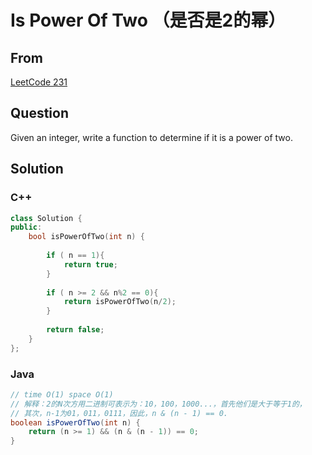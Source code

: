 # Is Power Of Two （是否是2的幂）



## From 

 [LeetCode 231](https://leetcode.com/problems/power-of-two/description/)



## Question

Given an integer, write a function to determine if it is a power of two.




## Solution  



### C++

```c++
class Solution {
public:
    bool isPowerOfTwo(int n) {
        
        if ( n == 1){
            return true;
        }
        
        if ( n >= 2 && n%2 == 0){
            return isPowerOfTwo(n/2);
        }
        
        return false;
    }
};
```

### Java

```java
// time O(1) space O(1)
// 解释：2的N次方用二进制可表示为：10，100，1000...，首先他们是大于等于1的，
// 其次，n-1为01，011，0111，因此，n & (n - 1) == 0.
boolean isPowerOfTwo(int n) {
	return (n >= 1) && (n & (n - 1)) == 0;
}
```

